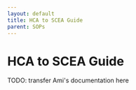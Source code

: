 ```yaml
---
layout: default
title: HCA to SCEA Guide
parent: SOPs
---
```


# HCA to SCEA Guide

TODO: transfer Ami's documentation here